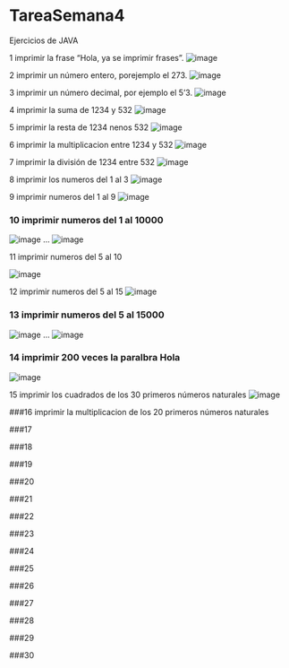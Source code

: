 # TareaSemana4
Ejercicios de JAVA 

1 imprimir la frase “Hola, ya se imprimir frases”.
![image](https://github.com/user-attachments/assets/810eb1e1-ebde-4601-b484-7eb187fc90b0)


2 imprimir un número entero, porejemplo el 273.
![image](https://github.com/user-attachments/assets/2b259648-148f-4f37-a998-24f9544da83c)


3 imprimir un número decimal, por ejemplo el 5’3.
![image](https://github.com/user-attachments/assets/7a72f852-e805-4b3d-98e4-4bdc9308814b)


4 imprimir la suma de 1234 y 532
![image](https://github.com/user-attachments/assets/772278f8-618c-46d7-ab8a-962a60afc190)


5 imprimir la resta de 1234 nenos 532
![image](https://github.com/user-attachments/assets/5b6ac942-8bdf-49aa-881f-3fb1f386d35e)


6 imprimir la multiplicacion entre 1234 y 532
![image](https://github.com/user-attachments/assets/45b57a62-3a09-426b-befc-069a49737bdd)


7 imprimir la división de 1234 entre 532
![image](https://github.com/user-attachments/assets/21233687-8108-4569-963c-9ea59ecdb037)


8 imprimir los numeros del 1 al 3
![image](https://github.com/user-attachments/assets/4d21da2b-ab69-4514-8809-8d9255d13f07)


9 imprimir numeros del 1 al 9
![image](https://github.com/user-attachments/assets/be248899-d11e-4fe6-9c40-bfd54af38afa)


### 10 imprimir numeros del 1 al 10000
![image](https://github.com/user-attachments/assets/4a06c677-4708-40d3-99fe-e9985b57e14f)
...
![image](https://github.com/user-attachments/assets/887e12e3-f816-4b9f-bea4-2de5a2273bd0)


11 imprimir numeros del 5 al 10


![image](https://github.com/user-attachments/assets/5878d8eb-5161-4466-848e-31b9081f774e)


12 imprimir numeros del 5 al 15	
![image](https://github.com/user-attachments/assets/21621d01-fc82-45bf-9b58-c17283411a0c)


### 13 imprimir numeros del 5 al 15000
![image](https://github.com/user-attachments/assets/20bd7746-fd63-400c-99d4-9f83aef376e9)
...
![image](https://github.com/user-attachments/assets/a5fb127d-daa2-402c-b5be-f3ee42507a68)


### 14 imprimir 200 veces la paralbra Hola
![image](https://github.com/user-attachments/assets/c88c18ec-ebaa-44b4-9985-1375f118f439)


15 imprimir los cuadrados de los 30 primeros números naturales
![image](https://github.com/user-attachments/assets/d56480dc-eb02-4662-94aa-ffe6da02a0b1)

###16 imprimir la multiplicacion de los 20 primeros números naturales

###17

###18

###19

###20

###21

###22

###23

###24

###25

###26

###27

###28

###29

###30

